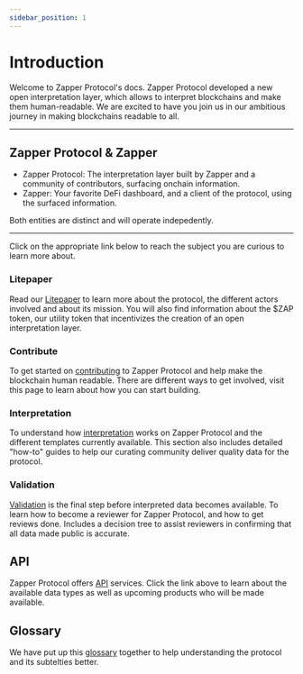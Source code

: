 ```yaml
---
sidebar_position: 1
---
```


# Introduction

Welcome to Zapper Protocol's docs. Zapper Protocol developed a new open interpretation layer, which allows to interpret blockchains and make them human-readable. We are excited to have you join us in our ambitious journey in making blockchains readable to all. 

---
## Zapper Protocol & Zapper

- Zapper Protocol: The interpretation layer built by Zapper and a community of contributors, surfacing onchain information.
- Zapper: Your favorite DeFi dashboard, and a client of the protocol, using the surfaced information. 

Both entities are distinct and will operate indepedently. 

---

Click on the appropriate link below to reach the subject you are curious to learn more about. 

### Litepaper

Read our [Litepaper](/docs/litepaper) to learn more about the protocol, the different actors involved and about its mission. You will also find information about the $ZAP token, our utility token that incentivizes the creation of an open interpretation layer.

### Contribute

To get started on [contributing](/docs/interpretation/contribute) to Zapper Protocol and help make the blockchain human readable. There are different ways to get involved, visit this page to learn about how you can start building. 

### Interpretation

To understand how [interpretation](/docs/interpretation/overview) works on Zapper Protocol and the different templates currently available. This section also includes detailed "how-to" guides to help our curating community deliver quality data for the protocol. 

### Validation

[Validation](docs/review) is the final step before interpreted data becomes available. To learn how to become a reviewer for Zapper Protocol, and how to get reviews done. Includes a decision tree to assist reviewers in confirming that all data made public is accurate. 

## API

Zapper Protocol offers [API](/docs/api-intro) services. Click the link above to learn about the available data types as well as upcoming products who will be made available. 

## Glossary

We have put up this [glossary](/docs/Interpretation/event-interpretation/reviewer-guide/becoming-a-reviewer) together to help understanding the protocol and its subtelties better. 
